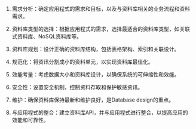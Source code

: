 

1. 需求分析：确定应用程式的需求和目标，以及与资料库相关的业务流程和资料需求。

2. 资料库类型的选择：根据应用程式的需求，选择最适合的资料库类型，如关联式资料库、NoSQL资料库等。

3. 资料库规划：设计正确的资料库结构，包括表格架构、索引和关联设计。

4. 规范化：将资讯分割成小的资料单元，以实现资料库最佳化。

5. 效能考量：考虑数据大小和资料库设计，以确保系统的可伸缩性和效能。

6. 安全性：设置安全机制，控制资料存取和保护敏感资讯。

7. 维护：确保资料库保持最新和维护良好，是Database design的重点。

8. 与应用程式的整合：建立资料库API，并与应用程式进行整合，以提高应用的效能和可靠性。